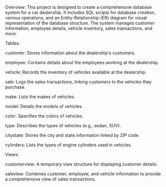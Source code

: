 Overview: 
This project is designed to create a comprehensive database system for a car dealership. It includes SQL scripts for database creation, various operations, and an Entity-Relationship (ER) diagram for visual representation of the database structure. The system manages customer information, employee details, vehicle inventory, sales transactions, and more.

Tables: 

customer: Stores information about the dealership's customers.

employee: Contains details about the employees working at the dealership.

vehicle: Records the inventory of vehicles available at the dealership.

sale: Logs the sales transactions, linking customers to the vehicles they purchase.

make: Lists the makes of vehicles.

model: Details the models of vehicles.

color: Specifies the colors of vehicles.

type: Describes the types of vehicles (e.g., sedan, SUV).

citystate: Stores the city and state information linked by ZIP code.

cylinders: Lists the types of engine cylinders used in vehicles.

Views: 

customerview: A temporary view structure for displaying customer details.

saleview: Combines customer, employee, and vehicle information to provide a comprehensive view of sales transactions.
